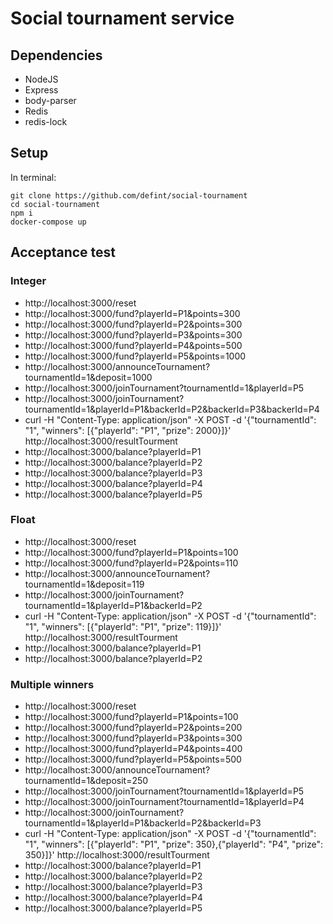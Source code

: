 # Social tournament service

## Dependencies

* NodeJS
* Express
* body-parser
* Redis
* redis-lock

## Setup

In terminal:
```
git clone https://github.com/defint/social-tournament
cd social-tournament
npm i
docker-compose up
```

## Acceptance test

### Integer

* http://localhost:3000/reset
* http://localhost:3000/fund?playerId=P1&points=300 
* http://localhost:3000/fund?playerId=P2&points=300 
* http://localhost:3000/fund?playerId=P3&points=300 
* http://localhost:3000/fund?playerId=P4&points=500 
* http://localhost:3000/fund?playerId=P5&points=1000 
* http://localhost:3000/announceTournament?tournamentId=1&deposit=1000
* http://localhost:3000/joinTournament?tournamentId=1&playerId=P5
* http://localhost:3000/joinTournament?tournamentId=1&playerId=P1&backerId=P2&backerId=P3&backerId=P4
* curl -H "Content-Type: application/json" -X POST -d '{"tournamentId": "1", "winners": [{"playerId": "P1", "prize": 2000}]}' http://localhost:3000/resultTourment
* http://localhost:3000/balance?playerId=P1
* http://localhost:3000/balance?playerId=P2
* http://localhost:3000/balance?playerId=P3
* http://localhost:3000/balance?playerId=P4
* http://localhost:3000/balance?playerId=P5

### Float 

* http://localhost:3000/reset
* http://localhost:3000/fund?playerId=P1&points=100 
* http://localhost:3000/fund?playerId=P2&points=110 
* http://localhost:3000/announceTournament?tournamentId=1&deposit=119
* http://localhost:3000/joinTournament?tournamentId=1&playerId=P1&backerId=P2
* curl -H "Content-Type: application/json" -X POST -d '{"tournamentId": "1", "winners": [{"playerId": "P1", "prize": 119}]}' http://localhost:3000/resultTourment
* http://localhost:3000/balance?playerId=P1
* http://localhost:3000/balance?playerId=P2

### Multiple winners

* http://localhost:3000/reset
* http://localhost:3000/fund?playerId=P1&points=100 
* http://localhost:3000/fund?playerId=P2&points=200 
* http://localhost:3000/fund?playerId=P3&points=300 
* http://localhost:3000/fund?playerId=P4&points=400 
* http://localhost:3000/fund?playerId=P5&points=500 
* http://localhost:3000/announceTournament?tournamentId=1&deposit=250
* http://localhost:3000/joinTournament?tournamentId=1&playerId=P5
* http://localhost:3000/joinTournament?tournamentId=1&playerId=P4
* http://localhost:3000/joinTournament?tournamentId=1&playerId=P1&backerId=P2&backerId=P3
* curl -H "Content-Type: application/json" -X POST -d '{"tournamentId": "1", "winners": [{"playerId": "P1", "prize": 350},{"playerId": "P4", "prize": 350}]}' http://localhost:3000/resultTourment
* http://localhost:3000/balance?playerId=P1
* http://localhost:3000/balance?playerId=P2
* http://localhost:3000/balance?playerId=P3
* http://localhost:3000/balance?playerId=P4
* http://localhost:3000/balance?playerId=P5